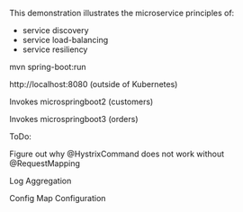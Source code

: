 This demonstration illustrates the microservice principles
of:
* service discovery
* service load-balancing
* service resiliency

mvn spring-boot:run

http://localhost:8080 (outside of Kubernetes)

Invokes microspringboot2 (customers)

Invokes microspringboot3 (orders)

ToDo:

Figure out why @HystrixCommand does not work without @RequestMapping

Log Aggregation

Config Map Configuration
